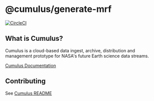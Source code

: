 # @cumulus/generate-mrf

[![CircleCI](https://circleci.com/gh/cumulus-nasa/cumulus.svg?style=svg)](https://circleci.com/gh/cumulus-nasa/cumulus)

## What is Cumulus?

Cumulus is a cloud-based data ingest, archive, distribution and management prototype for NASA's future Earth science data streams.

[Cumulus Documentation](https://cumulus-nasa.github.io/)

## Contributing

See [Cumulus README](https://github.com/cumulus-nasa/cumulus/blob/master/README.md#installing-and-deploying)
